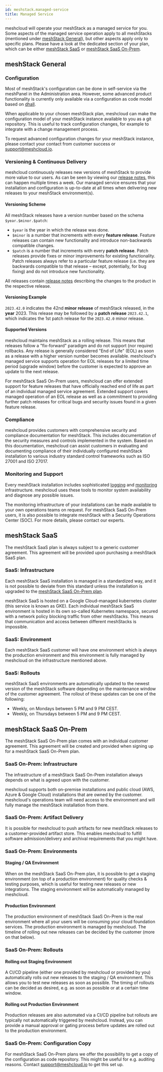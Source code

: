 ```yaml
---
id: meshstack.managed-service
title: Managed Service
---
```


meshcloud will operate your meshStack as a managed service for you.
Some aspects of the managed service operation apply to all meshStacks (mentioned under [meshStack General](#meshstack-general)),
but other aspects apply only to specific plans. Please have a look at the dedicated section of your plan,
which can be either [meshStack SaaS](#meshstack-saas) or [meshStack SaaS On-Prem](#meshstack-saas-on-prem).

## meshStack General

### Configuration

Most of meshStack's configuration can be done in self-service via the meshPanel in the Administration area.
However, some advanced product functionality is currently only available via a configuration as code model based on [dhall](https://dhall-lang.org/).

When applicable to your chosen meshStack plan, meshcloud can make the configuration model of your meshStack instance available to you as a git repository.
This is useful to track configuration changes, for example to integrate with a change management process.

To request advanced configuration changes for your meshStack instance, please contact your contact from customer success or support@meshcloud.io.

### Versioning & Continuous Delivery

meshcloud continuously releases new versions of meshStack to provide more value to our users.
As can be seen by viewing our [release notes](/blog), this can happen multiple times a week.
Our managed service ensures that your installation and configuration is up-to-date at all
times when delivering new releases to your meshStack environment(s).

#### Versioning Scheme

All meshStack releases have a version number based on the schema `$year.$minor.$patch`:

- `$year` is the year in which the release was done.
- `$minor` is a number that increments with every **feature release**.
  Feature releases can contain new functionality and introduce non-backwards compatible changes.
- `$patch` is a number that increments with every **patch release**.
  Patch releases provide fixes or minor improvements for existing functionality.
  Patch releases always refer to a particular feature release (i.e. they are backwards compatible to that
  release – except, potentially, for bug fixing) and do not introduce new functionality.

All releases contain [release notes](/blog) describing the changes to the product in the respective release.

#### Versioning Example

`2023.42.0` indicates the 42nd **minor release** of meshStack released, in the **year** 2023.
This release may be followed by a **patch release** `2023.42.1`, which indicates the 1st patch release
for the `2023.42.0` minor release.

#### Supported Versions

meshcloud maintains meshStack as a rolling release. This means that releases follow a "fix-forward" paradigm and
do not support (nor require) rollbacks. Any release is generally considered "End of Life" (EOL) as soon as a release
with a higher version number becomes available. meshcloud's managed service supports operation for EOL releases for
a limited time period (upgrade window) before the customer is expected to approve an update to the next release.

For meshStack SaaS On-Prem users, meshcloud can offer extended support for feature releases that have officially
reached end of life as part of an individual managed service agreement. Extended support covers managed operation
of an EOL release as well as a commitment to providing further patch releases for critical bugs and security
issues found in a given feature release.

### Compliance

meshcloud provides customers with comprehensive security and compliance documentation for meshStack.
This includes documentation of the security measures and controls implemented in the system.
Based on this documentation, meshcloud can assist customers in evaluating and documenting compliance
of their individually configured meshStack installation to various industry standard control
frameworks such as ISO 27001 and ISO 27017.

### Monitoring and Support

Every meshStack installation includes sophisticated [logging](./meshstack.logging.md)
and [monitoring](./meshstack.monitoring.md) infrastructure. meshcloud uses these tools
to monitor system availability and diagnose any possible issues.

The monitoring infrastructure of your installations can be made available to your own operations teams on request.
For meshStack SaaS On-Prem users, it is also possible to integrate meshStack with a Security Operations Center (SOC).
For more details, please contact our experts.

## meshStack SaaS

The meshStack SaaS plan is always subject to a generic customer agreement.
This agreement will be provided upon purchasing a meshStack SaaS plan.

### SaaS: Infrastructure

Each meshStack SaaS installation is managed in a standardized way, and it is not possible to deviate from this
standard unless the installation is upgraded to the [meshStack SaaS On-Prem plan](#meshstack-saas-on-prem).

meshStack SaaS is hosted on a Google Cloud-managed kubernetes cluster (this service is known as GKE).
Each individual meshStack SaaS environment is hosted in its own so-called Kubernetes namespace, secured
with a network policy blocking traffic from other meshStacks.
This means that communication and access between different meshStacks is impossible.

### SaaS: Environment

Each meshStack SaaS customer will have one environment which is always the production environment
and this environment is fully managed by meshcloud on the infrastructure mentioned above.

### SaaS: Rollouts

meshStack SaaS environments are automatically updated to the newest version of the meshStack software
depending on the maintenance window of the customer agreement.
The rollout of these updates can be one of the following:

- Weekly, on Mondays between 5 PM and 9 PM CEST.
- Weekly, on Thursdays between 5 PM and 9 PM CEST.

## meshStack SaaS On-Prem

The meshStack SaaS On-Prem plan comes with an individual customer agreement.
This agreement will be created and provided when signing up for a meshStack SaaS On-Prem plan.

### SaaS On-Prem: Infrastructure

The infrastructure of a meshStack SaaS On-Prem installation always depends on what is agreed upon with the customer.

meshcloud supports both on-premise installations and public cloud (AWS, Azure & Google Cloud) installations
that are owned by the customer. meshcloud's operations team will need access to the environment and will fully
manage the meshStack installation from there.

### SaaS On-Prem: Artifact Delivery

It is possible for meshcloud to push artifacts for new meshStack releases to a customer-provided artifact store.
This enables meshcloud to fulfill software admission/delivery and archival requirements that you might have.

### SaaS On-Prem: Environments

#### Staging / QA Environment

When on the meshStack SaaS On-Prem plan, it is possible to get a staging environment (on top of a production environment)
for quality checks & testing purposes, which is useful for testing new releases or new integrations.
The staging environment will be automatically managed by meshcloud.

#### Production Environment

The production environment of meshStack SaaS On-Prem is the real environment where all your users will be consuming
your cloud foundation services.
The production environment is managed by meshcloud.
The timeline of rolling out new releases can be decided by the customer (more on that below).

### SaaS On-Prem: Rollouts

#### Rolling out Staging Environment

A CI/CD pipeline (either one provided by meshcloud or provided by you) automatically rolls out new releases to the staging / QA environment.
This allows you to test new releases as soon as possible. The timing of rollouts can be decided as desired,
e.g. as soon as possible or at a certain time window.

#### Rolling out Production Environment

Production releases are also automated via a CI/CD pipeline but rollouts are typically not automatically triggered by meshcloud.
Instead, you can provide a manual approval or gating process before updates are rolled out to the production environment.

### SaaS On-Prem: Configuration Copy

For meshStack SaaS On-Prem plans we offer the possibility to get a copy of the configuration as code repository.
This might be useful for e.g. auditing reasons. Contact support@meshcloud.io to get this set up.